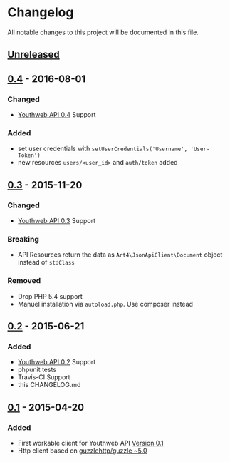# Changelog

All notable changes to this project will be documented in this file.

## [Unreleased]

## [0.4] - 2016-08-01

### Changed

- [Youthweb API 0.4](https://github.com/youthweb/youthweb-api/releases/tag/0.4) Support

### Added

- set user credentials with `setUserCredentials('Username', 'User-Token')`
- new resources `users/<user_id>` and `auth/token` added

## [0.3] - 2015-11-20

### Changed

- [Youthweb API 0.3](https://github.com/youthweb/youthweb-api/releases/tag/0.3) Support

### Breaking

- API Resources return the data as `Art4\JsonApiClient\Document` object instead of `stdClass`

### Removed

- Drop PHP 5.4 support
- Manuel installation via `autoload.php`. Use composer instead

## [0.2] - 2015-06-21

### Added

- [Youthweb API 0.2](https://github.com/youthweb/youthweb-api/releases/tag/0.2) Support
- phpunit tests
- Travis-CI Support
- this CHANGELOG.md

## [0.1] - 2015-04-20

### Added

- First workable client for Youthweb API  [Version 0.1](https://github.com/youthweb/youthweb-api/releases/tag/0.1)
- Http client based on [guzzlehttp/guzzle ~5.0](https://github.com/guzzle/guzzle)

[Unreleased]: https://github.com/youthweb/php-youthweb-api/compare/0.4...HEAD
[0.4]: https://github.com/youthweb/php-youthweb-api/compare/0.3...0.4
[0.3]: https://github.com/youthweb/php-youthweb-api/compare/0.2...0.3
[0.2]: https://github.com/youthweb/php-youthweb-api/compare/0.1...0.2
[0.1]: https://github.com/youthweb/php-youthweb-api/compare/4edfb72fb1c989ac4ee91d8ed7d68d4b32c4a143...0.1
